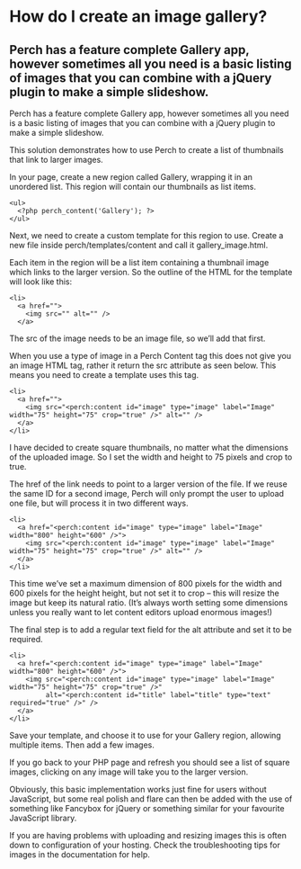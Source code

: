 # How do I create an image gallery?

## Perch has a feature complete Gallery app, however sometimes all you need is a basic listing of images that you can combine with a jQuery plugin to make a simple slideshow.

Perch has a feature complete Gallery app, however sometimes all you need is a basic listing of images that you can combine with a jQuery plugin to make a simple slideshow.

This solution demonstrates how to use Perch to create a list of thumbnails that link to larger images.

In your page, create a new region called Gallery, wrapping it in an unordered list. This region will contain our thumbnails as list items.

    <ul>
      <?php perch_content('Gallery'); ?>
    </ul>

Next, we need to create a custom template for this region to use. Create a new file inside perch/templates/content and call it gallery_image.html.

Each item in the region will be a list item containing a thumbnail image which links to the larger version. So the outline of the HTML for the template will look like this:

    <li>
      <a href="">
        <img src="" alt="" />
      </a>
  </li>

The src of the image needs to be an image file, so we’ll add that first.

When you use a type of image in a Perch Content tag this does not give you an image HTML tag, rather it return the src attribute as seen below. This means you need to create a template uses this tag.

    <li>
      <a href="">
        <img src="<perch:content id="image" type="image" label="Image" width="75" height="75" crop="true" />" alt="" />
      </a>
    </li>

I have decided to create square thumbnails, no matter what the dimensions of the uploaded image. So I set the width and height to 75 pixels and crop to true.

The href of the link needs to point to a larger version of the file. If we reuse the same ID for a second image, Perch will only prompt the user to upload one file, but will process it in two different ways.

    <li>
      <a href="<perch:content id="image" type="image" label="Image" width="800" height="600" />">
        <img src="<perch:content id="image" type="image" label="Image" width="75" height="75" crop="true" />" alt="" />
      </a>
    </li>

This time we’ve set a maximum dimension of 800 pixels for the width and 600 pixels for the height height, but not set it to crop – this will resize the image but keep its natural ratio. (It’s always worth setting some dimensions unless you really want to let content editors upload enormous images!)

The final step is to add a regular text field for the alt attribute and set it to be required.

    <li>
      <a href="<perch:content id="image" type="image" label="Image" width="800" height="600" />">
        <img src="<perch:content id="image" type="image" label="Image" width="75" height="75" crop="true" />" 
             alt="<perch:content id="title" label="title" type="text" required="true" />" />
      </a>
    </li>

Save your template, and choose it to use for your Gallery region, allowing multiple items. Then add a few images.

If you go back to your PHP page and refresh you should see a list of square images, clicking on any image will take you to the larger version.

Obviously, this basic implementation works just fine for users without JavaScript, but some real polish and flare can then be added with the use of something like Fancybox for jQuery or something similar for your favourite JavaScript library.

If you are having problems with uploading and resizing images this is often down to configuration of your hosting. Check the troubleshooting tips for images in the documentation for help.